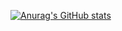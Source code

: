 [![Anurag's GitHub stats](https://github-readme-stats.vercel.app/api?username=ItsJustMiaouss&count_private=true&show_icons=true&theme=dracula)](https://github.com/anuraghazra/github-readme-stats)
